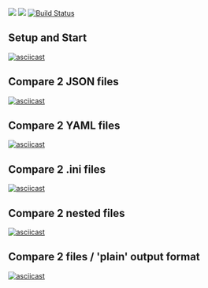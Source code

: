 <a href="https://codeclimate.com/github/timurmb/project-lvl2-s381"><img src="https://api.codeclimate.com/v1/badges/a99a88d28ad37a79dbf6/maintainability" /></a>
<a href="https://codeclimate.com/github/timurmb/project-lvl2-s381/test_coverage"><img src="https://api.codeclimate.com/v1/badges/a99a88d28ad37a79dbf6/test_coverage" /></a>
[![Build Status](https://travis-ci.org/timurmb/project-lvl2-s381.svg?branch=master)](https://travis-ci.org/timurmb/project-lvl2-s381)

## Setup and Start
[![asciicast](https://asciinema.org/a/Vpk2bqabGPcdgKl436yt0F9Pz.png)](https://asciinema.org/a/Vpk2bqabGPcdgKl436yt0F9Pz?speed=3)

## Compare 2 JSON files
[![asciicast](https://asciinema.org/a/7NKPsbzSfGeVOGbgEvdRfw31g.png)](https://asciinema.org/a/7NKPsbzSfGeVOGbgEvdRfw31g?speed=3)

## Compare 2 YAML files
[![asciicast](https://asciinema.org/a/D8uE9bTwJHaBDyfzCefxqcjp2.png)](https://asciinema.org/a/D8uE9bTwJHaBDyfzCefxqcjp2?speed=3)

## Compare 2 .ini files
[![asciicast](https://asciinema.org/a/wwupZ2mA6c7sY30IEiepnkYXO.png)](https://asciinema.org/a/wwupZ2mA6c7sY30IEiepnkYXO?speed=3)

## Compare 2 nested files
[![asciicast](https://asciinema.org/a/BHmNpOnFy6YWBgABbPR1rUfFz.png)](https://asciinema.org/a/BHmNpOnFy6YWBgABbPR1rUfFz?speed=3)

## Compare 2 files / 'plain' output format
[![asciicast](https://asciinema.org/a/FvFNQQvT02qCIhW2SxV1fYRCx.png)](https://asciinema.org/a/FvFNQQvT02qCIhW2SxV1fYRCx?speed=3)
